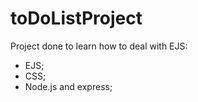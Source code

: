# **toDoListProject** 

Project done to learn how to deal with EJS:
- EJS;
- CSS;
- Node.js and express; 
